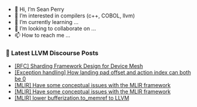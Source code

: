 - 👋 Hi, I’m Sean Perry
- 👀 I’m interested in compilers (c++, COBOL, llvm)
- 🌱 I’m currently learning ...
- 💞️ I’m looking to collaborate on ...
- 📫 How to reach me ...

<!---
s66perry/s66perry is a ✨ special ✨ repository because its `README.md` (this file) appears on your GitHub profile.
You can click the Preview link to take a look at your changes.
--->
### 📕 Latest LLVM Discourse Posts

<!-- DISCOURSE-LLVM:START -->
- [[RFC] Sharding Framework Design for Device Mesh](https://discourse.llvm.org/t/rfc-sharding-framework-design-for-device-mesh/73533?page=6#post_103)
- [[Exception handling] How landing pad offset and action index can both be 0](https://discourse.llvm.org/t/exception-handling-how-landing-pad-offset-and-action-index-can-both-be-0/79194#post_1)
- [[MLIR] Have some conceptual issues with the MLIR framework](https://discourse.llvm.org/t/mlir-have-some-conceptual-issues-with-the-mlir-framework/79193#post_2)
- [[MLIR] Have some conceptual issues with the MLIR framework](https://discourse.llvm.org/t/mlir-have-some-conceptual-issues-with-the-mlir-framework/79193#post_1)
- [[MLIR] lower bufferization.to_memref to LLVM](https://discourse.llvm.org/t/mlir-lower-bufferization-to-memref-to-llvm/79183#post_2)
<!-- DISCOURSE-LLVM:END -->
